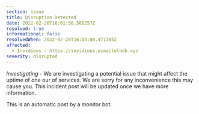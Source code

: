 ```yaml
---
section: issue
title: Disruption Detected
date: 2022-02-26T16:01:58.588257Z
resolved: true
informational: false
resolvedWhen: 2022-02-26T16:03:08.471385Z
affected:
  - Invidious - https://invidious.esmailelbob.xyz
severity: disrupted
---
```

*Investigating* - We are investigating a potential issue that might affect the uptime of one our of services. We are sorry for any inconvenience this may cause you. This incident post will be updated once we have more information.

This is an automatic post by a monitor bot.
        